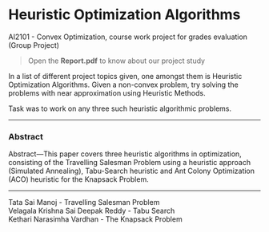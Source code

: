 # Heuristic Optimization Algorithms

AI2101 - Convex Optimization, course work project for grades evaluation (Group Project)

> Open the **Report.pdf** to know about our project study

In a list of different project topics given, one amongst them is Heuristic Optimization Algorithms.
Given a non-convex problem, try solving the problems with near approximation using Heuristic Methods.

Task was to work on any three such heuristic algorithmic problems.

---
### Abstract
Abstract—This paper covers three heuristic algorithms in optimization, consisting of the Travelling Salesman Problem using a heuristic approach (Simulated Annealing), Tabu-Search heuristic and Ant Colony Optimization (ACO) heuristic for the Knapsack Problem.

---

Tata Sai Manoj - Travelling Salesman Problem <br>
Velagala Krishna Sai Deepak Reddy - Tabu Search <br>
Kethari Narasimha Vardhan - The Knapsack Problem <br>
